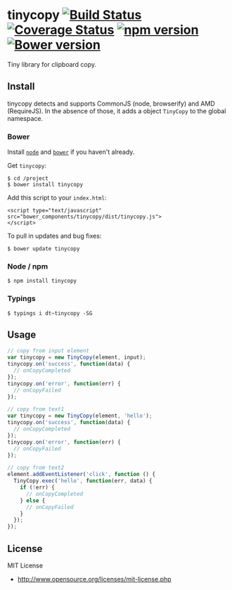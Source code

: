 # tinycopy [![Build Status](https://travis-ci.org/vvatanabe/tinycopy.svg?branch=master)](https://travis-ci.org/vvatanabe/tinycopy) [![Coverage Status](https://coveralls.io/repos/github/vvatanabe/tinycopy/badge.svg?branch=master)](https://coveralls.io/github/vvatanabe/tinycopy?branch=master) [![npm version](https://badge.fury.io/js/tinycopy.svg)](https://badge.fury.io/js/tinycopy) [![Bower version](https://badge.fury.io/bo/tinycopy.svg)](https://badge.fury.io/bo/tinycopy)

Tiny library for clipboard copy.

## Install

tinycopy detects and supports CommonJS (node, browserify) and AMD (RequireJS). In the absence of those, it adds a object `TinyCopy` to the global namespace.

### Bower

Install [`node`](https://nodejs.org/download/) and [`bower`](http://bower.io/) if you haven't already.

Get `tinycopy`:

```
$ cd /project
$ bower install tinycopy
```

Add this script to your `index.html`:

```
<script type="text/javascript" src="bower_components/tinycopy/dist/tinycopy.js">
</script>
```

To pull in updates and bug fixes:

```
$ bower update tinycopy
```

### Node / npm

```
$ npm install tinycopy
```

### Typings

```
$ typings i dt~tinycopy -SG
```

## Usage

``` javascript
// copy from input element
var tinycopy = new TinyCopy(element, input);
tinycopy.on('success', function(data) {
  // onCopyCompleted
});
tinycopy.on('error', function(err) {
  // onCopyFailed
});

// copy from text1
var tinycopy = new TinyCopy(element, 'hello');
tinycopy.on('success', function(data) {
  // onCopyCompleted
});
tinycopy.on('error', function(err) {
  // onCopyFailed
});

// copy from text2
element.addEventListener('click', function () {
  TinyCopy.exec('hello', function(err, data) {
    if (!err) {
      // onCopyCompleted
    } else {
      // onCopyFailed
    }    
  });
});
```

## License

MIT License

* http://www.opensource.org/licenses/mit-license.php

